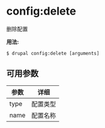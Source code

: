 # config:delete
删除配置

**用法:**
```
$ drupal config:delete [arguments]
```

## 可用参数
参数 | 详细
---------|-------------
type | 配置类型
name | 配置名称

